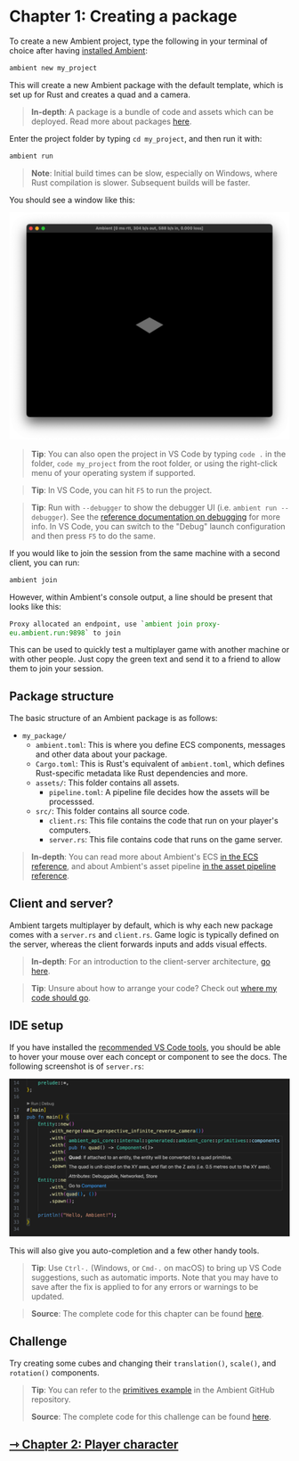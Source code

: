 # Chapter 1: Creating a package

To create a new Ambient project, type the following in your terminal of choice after having [installed Ambient](../../user/installing.md):

```sh
ambient new my_project
```

This will create a new Ambient package with the default template, which is set up for Rust and creates a quad and a camera.

> **In-depth**: A package is a bundle of code and assets which can be deployed. Read more about packages [here](../../reference/package.md).

Enter the project folder by typing `cd my_project`, and then run it with:

```sh
ambient run
```

> **Note**: Initial build times can be slow, especially on Windows, where Rust compilation is slower. Subsequent builds will be faster.

You should see a window like this:

![Ambient window](template.png)

> **Tip**: You can also open the project in VS Code by typing `code .` in the folder, `code my_project` from the root folder, or using the right-click menu of your operating system if supported.

> **Tip**: In VS Code, you can hit `F5` to run the project.

> **Tip**: Run with `--debugger` to show the debugger UI (i.e. `ambient run --debugger`). See the [reference documentation on debugging](../../user/debugging.md) for more info.
> In VS Code, you can switch to the "Debug" launch configuration and then press `F5` to do the same.

If you would like to join the session from the same machine with a second client, you can run:

```sh
ambient join
```

However, within Ambient's console output, a line should be present that looks like this:

<pre><code>Proxy allocated an endpoint, use `<span style="color:green">ambient join proxy-eu.ambient.run:9898</span>` to join</code></pre>

This can be used to quickly test a multiplayer game with another machine or with other people. Just copy the green text and send it to a friend to allow them to join your session.

## Package structure

The basic structure of an Ambient package is as follows:

- `my_package/`
  - `ambient.toml`: This is where you define ECS components, messages and other data about your package.
  - `Cargo.toml`: This is Rust's equivalent of `ambient.toml`, which defines Rust-specific metadata like Rust dependencies and more.
  - `assets/`: This folder contains all assets.
    - `pipeline.toml`: A pipeline file decides how the assets will be processsed.
  - `src/`: This folder contains all source code.
    - `client.rs`: This file contains the code that run on your player's computers.
    - `server.rs`: This file contains code that runs on the game server.

> **In-depth**: You can read more about Ambient's ECS [in the ECS reference](../../reference/ecs.html), and about Ambient's asset pipeline [in the asset pipeline reference](../../reference/asset_pipeline.md).

## Client and server?

Ambient targets multiplayer by default, which is why each new package comes with a `server.rs` and `client.rs`. Game logic is typically defined on the server, whereas the client forwards inputs and adds visual effects.

> **In-depth**: For an introduction to the client-server architecture, [go here](../../user/overview.md).

> **Tip**: Unsure about how to arrange your code? Check out [where my code should go](../../reference/faq.md#should-my-code-go-on-the-client-or-the-server).

## IDE setup

If you have installed the [recommended VS Code tools](../../user/setting_up_ide.md), you should be able to hover your mouse over each concept or component to see the docs. The following screenshot is of `server.rs`:

![Code hint](hint.png)

This will also give you auto-completion and a few other handy tools.

> **Tip**: Use `Ctrl-.` (Windows, or `Cmd-.` on macOS) to bring up VS Code suggestions, such as automatic imports. Note that you may have to save after the fix is applied to for any errors or warnings to be updated.

> **Source**: The complete code for this chapter can be found [here](https://github.com/AmbientRun/TutorialProject/tree/chapter-1).

## Challenge

Try creating some cubes and changing their `translation()`, `scale()`, and `rotation()` components.

> **Tip**: You can refer to the [primitives example](https://github.com/AmbientRun/Ambient/blob/main/guest/rust/examples/basics/primitives/src/server.rs) in the Ambient GitHub repository.
>
> **Source**: The complete code for this challenge can be found [here](https://github.com/AmbientRun/TutorialProject/tree/chapter-1-challenge).

## [⇾ Chapter 2: Player character](./2_player_character.md)
